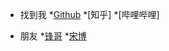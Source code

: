 <!-- _navbar.md -->

* 找到我
  *[Github](https://github.com/LinChentang)
  *[知乎]
  *[哔哩哔哩]

* 朋友
  *[锋哥](https://github.com/Relph1119)
  *[宋博](https://github.com/KMnO4-zx)
